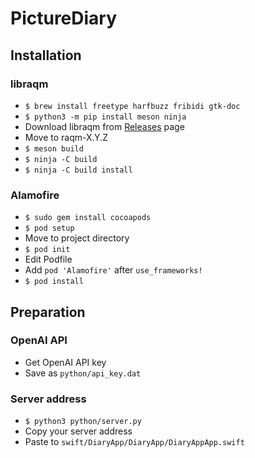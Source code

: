 # PictureDiary

## Installation
### libraqm
- `$ brew install freetype harfbuzz fribidi gtk-doc`
- `$ python3 -m pip install meson ninja`
- Download libraqm from [Releases](https://github.com/HOST-Oman/libraqm/releases) page
- Move to raqm-X.Y.Z
- `$ meson build`
- `$ ninja -C build`
- `$ ninja -C build install`

### Alamofire
- `$ sudo gem install cocoapods`
- `$ pod setup`
- Move to project directory
- `$ pod init`
- Edit Podfile
- Add `pod 'Alamofire'` after `use_frameworks!`
- `$ pod install`

## Preparation
### OpenAI API
- Get OpenAI API key
- Save as `python/api_key.dat`

### Server address
- `$ python3 python/server.py`
- Copy your server address
- Paste to `swift/DiaryApp/DiaryApp/DiaryAppApp.swift`